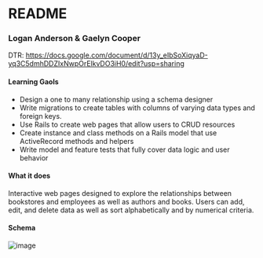 # README

### Logan Anderson & Gaelyn Cooper  
DTR: https://docs.google.com/document/d/13y_eIbSoXiqyaD-yq3C5dmhDDZIxNwpOrElkvDO3iH0/edit?usp=sharing

#### Learning Gaols
* Design a one to many relationship using a schema designer
* Write migrations to create tables with columns of varying data types and foreign keys.
* Use Rails to create web pages that allow users to CRUD resources
* Create instance and class methods on a Rails model that use ActiveRecord methods and helpers
* Write model and feature tests that fully cover data logic and user behavior

#### What it does
Interactive web pages designed to explore the relationships between bookstores and employees as well as authors and books. Users can add, edit, and delete data as well as sort alphabetically and by numerical criteria.

#### Schema
![image](/Users/gjc/Pictures/relational_rails_tables.png)
